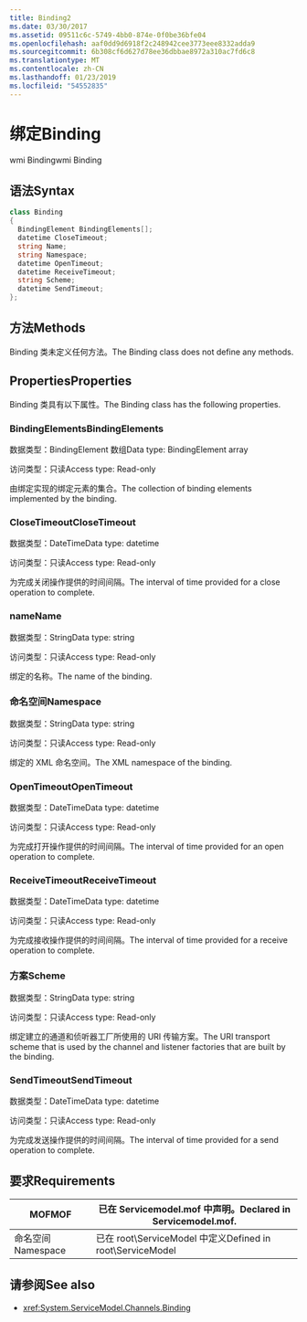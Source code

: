 ```yaml
---
title: Binding2
ms.date: 03/30/2017
ms.assetid: 09511c6c-5749-4bb0-874e-0f0be36bfe04
ms.openlocfilehash: aaf0dd9d6918f2c248942cee3773eee8332adda9
ms.sourcegitcommit: 6b308cf6d627d78ee36dbbae8972a310ac7fd6c8
ms.translationtype: MT
ms.contentlocale: zh-CN
ms.lasthandoff: 01/23/2019
ms.locfileid: "54552835"
---
```

# <a name="binding"></a><span data-ttu-id="164e3-102">绑定</span><span class="sxs-lookup"><span data-stu-id="164e3-102">Binding</span></span>
<span data-ttu-id="164e3-103">wmi Binding</span><span class="sxs-lookup"><span data-stu-id="164e3-103">wmi Binding</span></span>  
  
## <a name="syntax"></a><span data-ttu-id="164e3-104">语法</span><span class="sxs-lookup"><span data-stu-id="164e3-104">Syntax</span></span>  
  
```csharp
class Binding  
{  
  BindingElement BindingElements[];  
  datetime CloseTimeout;  
  string Name;  
  string Namespace;  
  datetime OpenTimeout;  
  datetime ReceiveTimeout;  
  string Scheme;  
  datetime SendTimeout;  
};  
```  
  
## <a name="methods"></a><span data-ttu-id="164e3-105">方法</span><span class="sxs-lookup"><span data-stu-id="164e3-105">Methods</span></span>  
 <span data-ttu-id="164e3-106">Binding 类未定义任何方法。</span><span class="sxs-lookup"><span data-stu-id="164e3-106">The Binding class does not define any methods.</span></span>  
  
## <a name="properties"></a><span data-ttu-id="164e3-107">Properties</span><span class="sxs-lookup"><span data-stu-id="164e3-107">Properties</span></span>  
 <span data-ttu-id="164e3-108">Binding 类具有以下属性。</span><span class="sxs-lookup"><span data-stu-id="164e3-108">The Binding class has the following properties.</span></span>  
  
### <a name="bindingelements"></a><span data-ttu-id="164e3-109">BindingElements</span><span class="sxs-lookup"><span data-stu-id="164e3-109">BindingElements</span></span>  
 <span data-ttu-id="164e3-110">数据类型：BindingElement 数组</span><span class="sxs-lookup"><span data-stu-id="164e3-110">Data type: BindingElement array</span></span>  
  
 <span data-ttu-id="164e3-111">访问类型：只读</span><span class="sxs-lookup"><span data-stu-id="164e3-111">Access type: Read-only</span></span>  
  
 <span data-ttu-id="164e3-112">由绑定实现的绑定元素的集合。</span><span class="sxs-lookup"><span data-stu-id="164e3-112">The collection of binding elements implemented by the binding.</span></span>  
  
### <a name="closetimeout"></a><span data-ttu-id="164e3-113">CloseTimeout</span><span class="sxs-lookup"><span data-stu-id="164e3-113">CloseTimeout</span></span>  
 <span data-ttu-id="164e3-114">数据类型：DateTime</span><span class="sxs-lookup"><span data-stu-id="164e3-114">Data type: datetime</span></span>  
  
 <span data-ttu-id="164e3-115">访问类型：只读</span><span class="sxs-lookup"><span data-stu-id="164e3-115">Access type: Read-only</span></span>  
  
 <span data-ttu-id="164e3-116">为完成关闭操作提供的时间间隔。</span><span class="sxs-lookup"><span data-stu-id="164e3-116">The interval of time provided for a close operation to complete.</span></span>  
  
### <a name="name"></a><span data-ttu-id="164e3-117">name</span><span class="sxs-lookup"><span data-stu-id="164e3-117">Name</span></span>  
 <span data-ttu-id="164e3-118">数据类型：String</span><span class="sxs-lookup"><span data-stu-id="164e3-118">Data type: string</span></span>  
  
 <span data-ttu-id="164e3-119">访问类型：只读</span><span class="sxs-lookup"><span data-stu-id="164e3-119">Access type: Read-only</span></span>  
  
 <span data-ttu-id="164e3-120">绑定的名称。</span><span class="sxs-lookup"><span data-stu-id="164e3-120">The name of the binding.</span></span>  
  
### <a name="namespace"></a><span data-ttu-id="164e3-121">命名空间</span><span class="sxs-lookup"><span data-stu-id="164e3-121">Namespace</span></span>  
 <span data-ttu-id="164e3-122">数据类型：String</span><span class="sxs-lookup"><span data-stu-id="164e3-122">Data type: string</span></span>  
  
 <span data-ttu-id="164e3-123">访问类型：只读</span><span class="sxs-lookup"><span data-stu-id="164e3-123">Access type: Read-only</span></span>  
  
 <span data-ttu-id="164e3-124">绑定的 XML 命名空间。</span><span class="sxs-lookup"><span data-stu-id="164e3-124">The XML namespace of the binding.</span></span>  
  
### <a name="opentimeout"></a><span data-ttu-id="164e3-125">OpenTimeout</span><span class="sxs-lookup"><span data-stu-id="164e3-125">OpenTimeout</span></span>  
 <span data-ttu-id="164e3-126">数据类型：DateTime</span><span class="sxs-lookup"><span data-stu-id="164e3-126">Data type: datetime</span></span>  
  
 <span data-ttu-id="164e3-127">访问类型：只读</span><span class="sxs-lookup"><span data-stu-id="164e3-127">Access type: Read-only</span></span>  
  
 <span data-ttu-id="164e3-128">为完成打开操作提供的时间间隔。</span><span class="sxs-lookup"><span data-stu-id="164e3-128">The interval of time provided for an open operation to complete.</span></span>  
  
### <a name="receivetimeout"></a><span data-ttu-id="164e3-129">ReceiveTimeout</span><span class="sxs-lookup"><span data-stu-id="164e3-129">ReceiveTimeout</span></span>  
 <span data-ttu-id="164e3-130">数据类型：DateTime</span><span class="sxs-lookup"><span data-stu-id="164e3-130">Data type: datetime</span></span>  
  
 <span data-ttu-id="164e3-131">访问类型：只读</span><span class="sxs-lookup"><span data-stu-id="164e3-131">Access type: Read-only</span></span>  
  
 <span data-ttu-id="164e3-132">为完成接收操作提供的时间间隔。</span><span class="sxs-lookup"><span data-stu-id="164e3-132">The interval of time provided for a receive operation to complete.</span></span>  
  
### <a name="scheme"></a><span data-ttu-id="164e3-133">方案</span><span class="sxs-lookup"><span data-stu-id="164e3-133">Scheme</span></span>  
 <span data-ttu-id="164e3-134">数据类型：String</span><span class="sxs-lookup"><span data-stu-id="164e3-134">Data type: string</span></span>  
  
 <span data-ttu-id="164e3-135">访问类型：只读</span><span class="sxs-lookup"><span data-stu-id="164e3-135">Access type: Read-only</span></span>  
  
 <span data-ttu-id="164e3-136">绑定建立的通道和侦听器工厂所使用的 URI 传输方案。</span><span class="sxs-lookup"><span data-stu-id="164e3-136">The URI transport scheme that is used by the channel and listener factories that are built by the binding.</span></span>  
  
### <a name="sendtimeout"></a><span data-ttu-id="164e3-137">SendTimeout</span><span class="sxs-lookup"><span data-stu-id="164e3-137">SendTimeout</span></span>  
 <span data-ttu-id="164e3-138">数据类型：DateTime</span><span class="sxs-lookup"><span data-stu-id="164e3-138">Data type: datetime</span></span>  
  
 <span data-ttu-id="164e3-139">访问类型：只读</span><span class="sxs-lookup"><span data-stu-id="164e3-139">Access type: Read-only</span></span>  
  
 <span data-ttu-id="164e3-140">为完成发送操作提供的时间间隔。</span><span class="sxs-lookup"><span data-stu-id="164e3-140">The interval of time provided for a send operation to complete.</span></span>  
  
## <a name="requirements"></a><span data-ttu-id="164e3-141">要求</span><span class="sxs-lookup"><span data-stu-id="164e3-141">Requirements</span></span>  
  
|<span data-ttu-id="164e3-142">MOF</span><span class="sxs-lookup"><span data-stu-id="164e3-142">MOF</span></span>|<span data-ttu-id="164e3-143">已在 Servicemodel.mof 中声明。</span><span class="sxs-lookup"><span data-stu-id="164e3-143">Declared in Servicemodel.mof.</span></span>|  
|---------|-----------------------------------|  
|<span data-ttu-id="164e3-144">命名空间</span><span class="sxs-lookup"><span data-stu-id="164e3-144">Namespace</span></span>|<span data-ttu-id="164e3-145">已在 root\ServiceModel 中定义</span><span class="sxs-lookup"><span data-stu-id="164e3-145">Defined in root\ServiceModel</span></span>|  
  
## <a name="see-also"></a><span data-ttu-id="164e3-146">请参阅</span><span class="sxs-lookup"><span data-stu-id="164e3-146">See also</span></span>
- <xref:System.ServiceModel.Channels.Binding>
